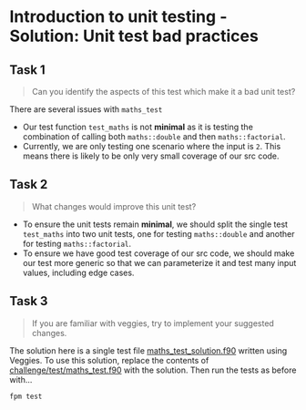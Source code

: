 # Introduction to unit testing - Solution: Unit test bad practices

## Task 1

> Can you identify the aspects of this test which make it a bad unit test?

There are several issues with `maths_test` 

- Our test function `test_maths` is not **minimal** as it is testing the combination of calling both
  `maths::double` and then `maths::factorial`. 
- Currently, we are only testing one scenario where the input is `2`. This means there is likely to
  be only very small coverage of our src code.

## Task 2

> What changes would improve this unit test?

- To ensure the unit tests remain **minimal**, we should split the single test `test_maths` into two
  unit tests, one for testing `maths::double` and another for testing `maths::factorial`.
- To ensure we have good test coverage of our src code, we should make our test more generic so that
  we can parameterize it and test many input values, including edge cases.

## Task 3

> If you are familiar with veggies, try to implement your suggested changes.

The solution here is a single test file [maths_test_solution.f90](./maths_test_solution.f90) written
using Veggies. To use this solution, replace the contents of [challenge/test/maths_test.f90](../challenge/test/maths_test.f90) with the solution. Then run the tests as before with... 

```sh
fpm test
```
